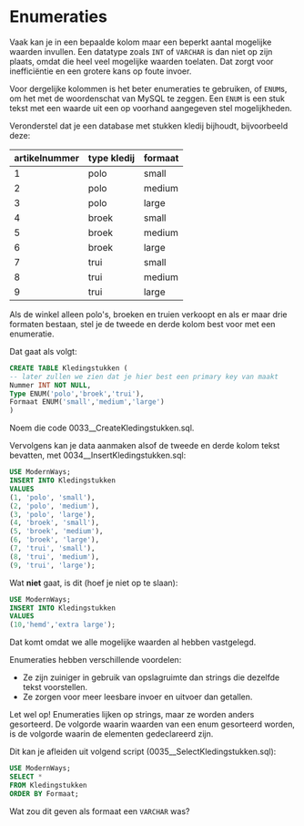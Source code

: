 # Enumeraties
Vaak kan je in een bepaalde kolom maar een beperkt aantal mogelijke waarden invullen. Een datatype zoals `INT` of `VARCHAR` is dan niet op zijn plaats, omdat die heel veel mogelijke waarden toelaten. Dat zorgt voor inefficiëntie en een grotere kans op foute invoer.

Voor dergelijke kolommen is het beter enumeraties te gebruiken, of `ENUM`s, om het met de woordenschat van MySQL te zeggen. Een `ENUM` is een stuk tekst met een waarde uit een op voorhand aangegeven stel mogelijkheden.

Veronderstel dat je een database met stukken kledij bijhoudt, bijvoorbeeld deze:

| artikelnummer | type kledij | formaat |
|---------------|-------------|---------|
| 1             | polo        | small   |
| 2             | polo        | medium  |
| 3             | polo        | large   |
| 4             | broek       | small   |
| 5             | broek       | medium  |
| 6             | broek       | large   |
| 7             | trui        | small   |
| 8             | trui        | medium  |
| 9             | trui        | large   |

Als de winkel alleen polo's, broeken en truien verkoopt en als er maar drie formaten bestaan, stel je de tweede en derde kolom best voor met een enumeratie.

Dat gaat als volgt:

```sql
CREATE TABLE Kledingstukken (
-- later zullen we zien dat je hier best een primary key van maakt
Nummer INT NOT NULL,
Type ENUM('polo','broek','trui'),
Formaat ENUM('small','medium','large')
)
```

Noem die code 0033__CreateKledingstukken.sql.

Vervolgens kan je data aanmaken alsof de tweede en derde kolom tekst bevatten, met 0034__InsertKledingstukken.sql:

```sql
USE ModernWays;
INSERT INTO Kledingstukken
VALUES
(1, 'polo', 'small'),
(2, 'polo', 'medium'),
(3, 'polo', 'large'),
(4, 'broek', 'small'),
(5, 'broek', 'medium'),
(6, 'broek', 'large'),
(7, 'trui', 'small'),
(8, 'trui', 'medium'),
(9, 'trui', 'large');
```

Wat **niet** gaat, is dit (hoef je niet op te slaan):
```sql
USE ModernWays;
INSERT INTO Kledingstukken
VALUES
(10,'hemd','extra large');
```

Dat komt omdat we alle mogelijke waarden al hebben vastgelegd.

Enumeraties hebben verschillende voordelen:
* Ze zijn zuiniger in gebruik van opslagruimte dan strings die dezelfde tekst voorstellen.
* Ze zorgen voor meer leesbare invoer en uitvoer dan getallen.

Let wel op! Enumeraties lijken op strings, maar ze worden anders gesorteerd. De volgorde waarin waarden van een enum gesorteerd worden, is de volgorde waarin de elementen gedeclareerd zijn.

Dit kan je afleiden uit volgend script (0035__SelectKledingstukken.sql):

```sql
USE ModernWays;
SELECT *
FROM Kledingstukken
ORDER BY Formaat;
```

Wat zou dit geven als formaat een `VARCHAR` was?

